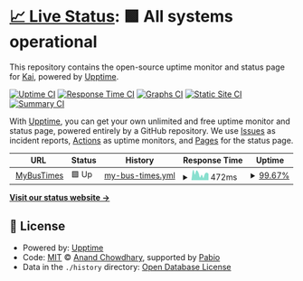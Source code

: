 # [📈 Live Status](https://kai-codin.github.io): <!--live status--> **🟩 All systems operational**

This repository contains the open-source uptime monitor and status page for [Kai](https://www.kaicoding.cc), powered by [Upptime](https://github.com/upptime/upptime).

[![Uptime CI](https://github.com/Kai-codin/status/workflows/Uptime%20CI/badge.svg)](https://github.com/Kai-codin/status/actions?query=workflow%3A%22Uptime+CI%22)
[![Response Time CI](https://github.com/Kai-codin/status/workflows/Response%20Time%20CI/badge.svg)](https://github.com/Kai-codin/status/actions?query=workflow%3A%22Response+Time+CI%22)
[![Graphs CI](https://github.com/Kai-codin/status/workflows/Graphs%20CI/badge.svg)](https://github.com/Kai-codin/status/actions?query=workflow%3A%22Graphs+CI%22)
[![Static Site CI](https://github.com/Kai-codin/status/workflows/Static%20Site%20CI/badge.svg)](https://github.com/Kai-codin/status/actions?query=workflow%3A%22Static+Site+CI%22)
[![Summary CI](https://github.com/Kai-codin/status/workflows/Summary%20CI/badge.svg)](https://github.com/Kai-codin/status/actions?query=workflow%3A%22Summary+CI%22)

With [Upptime](https://upptime.js.org), you can get your own unlimited and free uptime monitor and status page, powered entirely by a GitHub repository. We use [Issues](https://github.com/Kai-codin/status/issues) as incident reports, [Actions](https://github.com/Kai-codin/status/actions) as uptime monitors, and [Pages](https://kai-codin.github.io) for the status page.

<!--start: status pages-->
<!-- This summary is generated by Upptime (https://github.com/upptime/upptime) -->
<!-- Do not edit this manually, your changes will be overwritten -->
<!-- prettier-ignore -->
| URL | Status | History | Response Time | Uptime |
| --- | ------ | ------- | ------------- | ------ |
| <img alt="" src="https://icons.duckduckgo.com/ip3/www.mybustimes.cc.ico" height="13"> [MyBusTimes](https://www.mybustimes.cc) | 🟩 Up | [my-bus-times.yml](https://github.com/Kai-codin/status/commits/HEAD/history/my-bus-times.yml) | <details><summary><img alt="Response time graph" src="./graphs/my-bus-times/response-time-week.png" height="20"> 472ms</summary><br><a href="https://kai-codin.github.io/history/my-bus-times"><img alt="Response time 463" src="https://img.shields.io/endpoint?url=https%3A%2F%2Fraw.githubusercontent.com%2FKai-codin%2Fstatus%2FHEAD%2Fapi%2Fmy-bus-times%2Fresponse-time.json"></a><br><a href="https://kai-codin.github.io/history/my-bus-times"><img alt="24-hour response time 551" src="https://img.shields.io/endpoint?url=https%3A%2F%2Fraw.githubusercontent.com%2FKai-codin%2Fstatus%2FHEAD%2Fapi%2Fmy-bus-times%2Fresponse-time-day.json"></a><br><a href="https://kai-codin.github.io/history/my-bus-times"><img alt="7-day response time 472" src="https://img.shields.io/endpoint?url=https%3A%2F%2Fraw.githubusercontent.com%2FKai-codin%2Fstatus%2FHEAD%2Fapi%2Fmy-bus-times%2Fresponse-time-week.json"></a><br><a href="https://kai-codin.github.io/history/my-bus-times"><img alt="30-day response time 463" src="https://img.shields.io/endpoint?url=https%3A%2F%2Fraw.githubusercontent.com%2FKai-codin%2Fstatus%2FHEAD%2Fapi%2Fmy-bus-times%2Fresponse-time-month.json"></a><br><a href="https://kai-codin.github.io/history/my-bus-times"><img alt="1-year response time 463" src="https://img.shields.io/endpoint?url=https%3A%2F%2Fraw.githubusercontent.com%2FKai-codin%2Fstatus%2FHEAD%2Fapi%2Fmy-bus-times%2Fresponse-time-year.json"></a></details> | <details><summary><a href="https://kai-codin.github.io/history/my-bus-times">99.67%</a></summary><a href="https://kai-codin.github.io/history/my-bus-times"><img alt="All-time uptime 99.65%" src="https://img.shields.io/endpoint?url=https%3A%2F%2Fraw.githubusercontent.com%2FKai-codin%2Fstatus%2FHEAD%2Fapi%2Fmy-bus-times%2Fuptime.json"></a><br><a href="https://kai-codin.github.io/history/my-bus-times"><img alt="24-hour uptime 100.00%" src="https://img.shields.io/endpoint?url=https%3A%2F%2Fraw.githubusercontent.com%2FKai-codin%2Fstatus%2FHEAD%2Fapi%2Fmy-bus-times%2Fuptime-day.json"></a><br><a href="https://kai-codin.github.io/history/my-bus-times"><img alt="7-day uptime 99.67%" src="https://img.shields.io/endpoint?url=https%3A%2F%2Fraw.githubusercontent.com%2FKai-codin%2Fstatus%2FHEAD%2Fapi%2Fmy-bus-times%2Fuptime-week.json"></a><br><a href="https://kai-codin.github.io/history/my-bus-times"><img alt="30-day uptime 99.65%" src="https://img.shields.io/endpoint?url=https%3A%2F%2Fraw.githubusercontent.com%2FKai-codin%2Fstatus%2FHEAD%2Fapi%2Fmy-bus-times%2Fuptime-month.json"></a><br><a href="https://kai-codin.github.io/history/my-bus-times"><img alt="1-year uptime 99.65%" src="https://img.shields.io/endpoint?url=https%3A%2F%2Fraw.githubusercontent.com%2FKai-codin%2Fstatus%2FHEAD%2Fapi%2Fmy-bus-times%2Fuptime-year.json"></a></details>

<!--end: status pages-->

[**Visit our status website →**](https://kai-codin.github.io)

## 📄 License

- Powered by: [Upptime](https://github.com/upptime/upptime)
- Code: [MIT](./LICENSE) © [Anand Chowdhary](https://anandchowdhary.com), supported by [Pabio](https://pabio.com)
- Data in the `./history` directory: [Open Database License](https://opendatacommons.org/licenses/odbl/1-0/)
